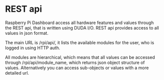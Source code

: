 # REST api

Raspberry Pi Dashboard access all hardware features and values through the REST api, that is written using DUDA I/O. REST api provides access to all values in json format.

The main URL is /rpi/api/, it lists the available modules for the user, who is logged in using HTTP auth.

All modules are hierarchical, which means that all values can be accessed through /rpi/api/module_name, which returns json object structure of values. Alternatively you can access sub-objects or values with a more detailed url.
